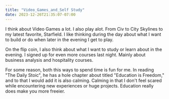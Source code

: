 ```yaml
---
title: "Video_Games_and_Self Study"
date: 2023-12-26T21:35:07-07:00
---
```

I think about Video Games a lot. I also play alot. From Civ to City Skylines to my latest favorite, Starfield. I like thinking during the day about what I want to build or do when later in the evening I get to play.

On the flip coin, I also think about what I want to study or learn about in the evening. I signed up for even more courses last night. Mainly about business analysis and hospitality courses.

For some reason, both this ways to spend time is fun for me. In reading "The Daily Stoic", he has a hole chapter about titled "Education is Freedom," and to that I would add it is also calming. Calming in that I don't feel scared while encountering new experiences or huge projects. Education really does make you more freeier.

